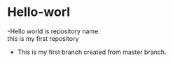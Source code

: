  # Hello-worl
-Hello world is repository name.	
 this is my first repository
- This is my first branch created from master branch.
